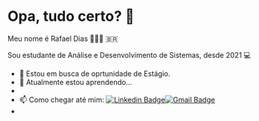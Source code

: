 # Opa, tudo certo? 👋

Meu nome é Rafael Dias 👩🏿‍💻 🇧🇷

Sou estudante de Análise e Desenvolvimento de Sistemas, desde 2021 💻

- 🔭 Estou em busca de oprtunidade de Estágio.
- 🌱 Atualmente estou aprendendo...
- 
- 📫 Como chegar até mim:  [![Linkedin Badge](https://img.shields.io/badge/-LinkedIn-blue?style=flat-square&logo=Linkedin&logoColor=white&link=https://www.linkedin.com/in/rafaeldias0934//)](https://www.linkedin.com/in/rafaeldias0934/)[![Gmail Badge](https://img.shields.io/badge/-Gmail-c14438?style=flat-square&logo=Gmail&logoColor=white&link=mailto:rafaeldias0934@gmail.com)](mailto:rafaeldias0934@gmail.com)
-

